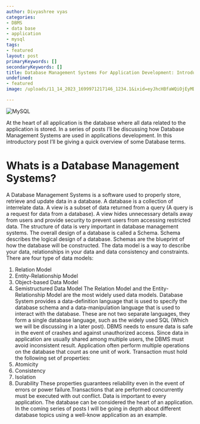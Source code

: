 ```yaml
---
author: Divyashree vyas
categories: 
- DBMS 
- data base 
- application 
- mysql 
tags: 
- featured 
layout: post
primaryKeywords: []
secondaryKeywords: []
title: Database Management Systems For Application Development: Introduction
undefined: 
- featured 
image: /uploads/11_14_2023_1699971217146_1234.1&ixid=eyJhcHBfaWQiOjEyMDd9&auto=format&fit=crop&w=1648&q=80

---
```


![MySQL](/uploads/11_14_2023_1699971417096_1234.1&ixid=eyJhcHBfaWQiOjEyMDd9&auto=format&fit=crop&w=1648&q=80)
&nbsp;


At the heart of all application is the database where all data related to the application is stored.
In a series of posts I’ll be discussing how Database Management Systems are used in applications development.
In this introductory post I’ll be giving a quick overview of some Database terms.
# Whats is a Database Management Systems?
A Database Management Systems is a software used to properly store, retrieve and update data in a database. A database is a collection of interrelate data.
A view is a subset of data returned from a query (A query is a request for data from a database). A view hides unnecessary details away from users and provide security to prevent users from accessing restricted data.
The structure of data is very important in database management systems. The overall design of a database is called a Schema. Schema describes the logical design of a database. Schemas are the blueprint of how the database will be constructed.
The data model is a way to describe your data, relationships in your data and data consistency and constraints. There are four type of data models:
1. Relation Model
1. Entity-Relationship Model
1. Object-based Data Model
1. Semistructured Data Model
The Relation Model and the Entity-Relationship Model are the most widely used data models.
Database System provides a data-definition language that is used to specify the database schema and a data-manipulation language that is used to interact with the database. These are not two separate languages, they form a single database language, such as the widely used SQL (Which we will be discussing in a later post).
DBMS needs to ensure data is safe in the event of crashes and against unauthorized access. Since data in application are usually shared among multiple users, the DBMS must avoid inconsistent result.
Application often perform multiple operations on the database that count as one unit of work. Transaction must hold the following set of properties:
1. Atomicity
1. Consistency
1. Isolation
1. Durability
These properties guarantees reliability even in the event of errors or power failure.Transactions that are performed concurrently must be executed with out conflict.
Data is important to every application. The database can be considered the heart of an application.
In the coming series of posts I will be going in depth about different database topics using a well-know application as an example.

&nbsp;
